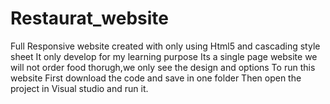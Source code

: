 # Restaurat_website
Full Responsive website created with only using Html5 and cascading style sheet
It only develop for my learning purpose
Its a single page website
we will not order food thorugh,we only see the design and options
To run this website
First download the code and save in one folder
Then open the project in Visual studio and run it.
